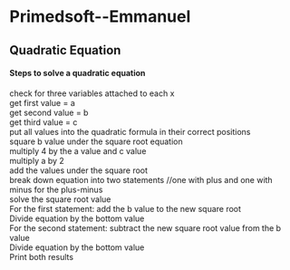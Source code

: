 # Primedsoft--Emmanuel

<html>
<h2>Quadratic Equation</h2>
  <h4>Steps to solve a quadratic equation</h4>
  <body> check for three variables attached to each x</br>
get first value = a</br>
get second value = b</br>
get third value = c</br>
put all values into the quadratic formula in their correct positions</br>
square b value under the square root equation</br>
multiply 4 by the a value and c value</br>
multiply a by 2</br>
add the values under the square root</br>
break down equation into two statements //one with plus and one with minus for the plus-minus</br>
solve the square root value</br>
For the first statement: add the b value to the new square root</br>
Divide equation by the bottom value</br>
For the second statement: subtract the new square root value from the b value</br>
Divide equation by the bottom value</br>
Print both results</br>
   </body>
</html>
  
